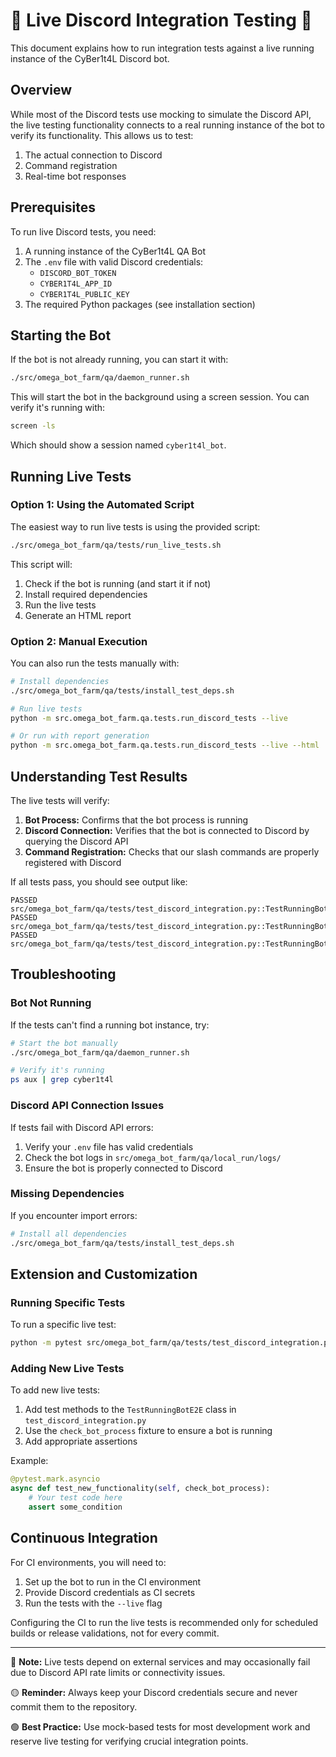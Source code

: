 # 🔴 Live Discord Integration Testing 🔴

This document explains how to run integration tests against a live running instance of the CyBer1t4L Discord bot.

## Overview

While most of the Discord tests use mocking to simulate the Discord API, the live testing functionality connects to a real running instance of the bot to verify its functionality. This allows us to test:

1. The actual connection to Discord
2. Command registration
3. Real-time bot responses

## Prerequisites

To run live Discord tests, you need:

1. A running instance of the CyBer1t4L QA Bot
2. The `.env` file with valid Discord credentials:
   - `DISCORD_BOT_TOKEN`
   - `CYBER1T4L_APP_ID`
   - `CYBER1T4L_PUBLIC_KEY`
3. The required Python packages (see installation section)

## Starting the Bot

If the bot is not already running, you can start it with:

```bash
./src/omega_bot_farm/qa/daemon_runner.sh
```

This will start the bot in the background using a screen session. You can verify it's running with:

```bash
screen -ls
```

Which should show a session named `cyber1t4l_bot`.

## Running Live Tests

### Option 1: Using the Automated Script

The easiest way to run live tests is using the provided script:

```bash
./src/omega_bot_farm/qa/tests/run_live_tests.sh
```

This script will:

1. Check if the bot is running (and start it if not)
2. Install required dependencies
3. Run the live tests
4. Generate an HTML report

### Option 2: Manual Execution

You can also run the tests manually with:

```bash
# Install dependencies
./src/omega_bot_farm/qa/tests/install_test_deps.sh

# Run live tests
python -m src.omega_bot_farm.qa.tests.run_discord_tests --live

# Or run with report generation
python -m src.omega_bot_farm.qa.tests.run_discord_tests --live --html
```

## Understanding Test Results

The live tests will verify:

1. **Bot Process:** Confirms that the bot process is running
2. **Discord Connection:** Verifies that the bot is connected to Discord by querying the Discord API
3. **Command Registration:** Checks that our slash commands are properly registered with Discord

If all tests pass, you should see output like:

```
PASSED src/omega_bot_farm/qa/tests/test_discord_integration.py::TestRunningBotE2E::test_bot_process_running
PASSED src/omega_bot_farm/qa/tests/test_discord_integration.py::TestRunningBotE2E::test_bot_connection_status
PASSED src/omega_bot_farm/qa/tests/test_discord_integration.py::TestRunningBotE2E::test_bot_command_registration
```

## Troubleshooting

### Bot Not Running

If the tests can't find a running bot instance, try:

```bash
# Start the bot manually
./src/omega_bot_farm/qa/daemon_runner.sh

# Verify it's running
ps aux | grep cyber1t4l
```

### Discord API Connection Issues

If tests fail with Discord API errors:

1. Verify your `.env` file has valid credentials
2. Check the bot logs in `src/omega_bot_farm/qa/local_run/logs/`
3. Ensure the bot is properly connected to Discord

### Missing Dependencies

If you encounter import errors:

```bash
# Install all dependencies
./src/omega_bot_farm/qa/tests/install_test_deps.sh
```

## Extension and Customization

### Running Specific Tests

To run a specific live test:

```bash
python -m pytest src/omega_bot_farm/qa/tests/test_discord_integration.py::TestRunningBotE2E::test_bot_connection_status -v
```

### Adding New Live Tests

To add new live tests:

1. Add test methods to the `TestRunningBotE2E` class in `test_discord_integration.py`
2. Use the `check_bot_process` fixture to ensure a bot is running
3. Add appropriate assertions

Example:

```python
@pytest.mark.asyncio
async def test_new_functionality(self, check_bot_process):
    # Your test code here
    assert some_condition
```

## Continuous Integration

For CI environments, you will need to:

1. Set up the bot to run in the CI environment
2. Provide Discord credentials as CI secrets
3. Run the tests with the `--live` flag

Configuring the CI to run the live tests is recommended only for scheduled builds or release validations, not for every commit.

---

🔴 **Note:** Live tests depend on external services and may occasionally fail due to Discord API rate limits or connectivity issues.

🟡 **Reminder:** Always keep your Discord credentials secure and never commit them to the repository.

🟢 **Best Practice:** Use mock-based tests for most development work and reserve live testing for verifying crucial integration points.
